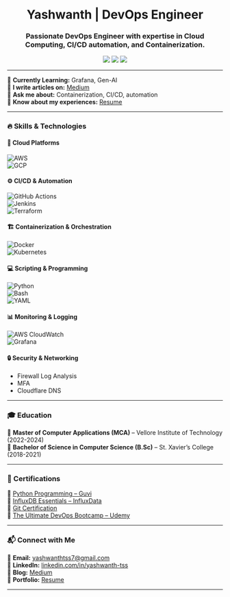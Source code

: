 <h1 align="center"> Yashwanth | DevOps Engineer </h1>  

<h3 align="center"> Passionate DevOps Engineer with expertise in Cloud Computing, CI/CD automation, and Containerization. </h3>  

<p align="center">
  <a href="https://linkedin.com/in/yashwanth-tss"><img src="https://img.shields.io/badge/LinkedIn-Connect-blue?style=for-the-badge&logo=linkedin"></a>
  <a href="https://medium.com/@yashwanthtss7"><img src="https://img.shields.io/badge/Medium-Blog-black?style=for-the-badge&logo=medium"></a>
  <a href="mailto:yashwanthtss7@gmail.com"><img src="https://img.shields.io/badge/Email-Contact-red?style=for-the-badge&logo=gmail"></a>
</p>

---

🌱 **Currently Learning:** Grafana, Gen-AI  
📝 **I write articles on:** [Medium](https://medium.com/@yashwanthtss7)  
💬 **Ask me about:** Containerization, CI/CD, automation  
📄 **Know about my experiences:** [Resume](https://yashwanth-tss.tiiny.site)  

---

### **🔥 Skills & Technologies**  

#### 🚀 **Cloud Platforms**  
![AWS](https://img.shields.io/badge/AWS-%23FF9900.svg?style=for-the-badge&logo=amazon-aws&logoColor=white)  
![GCP](https://img.shields.io/badge/Google_Cloud-%234285F4.svg?style=for-the-badge&logo=google-cloud&logoColor=white)  

#### ⚙ **CI/CD & Automation**  
![GitHub Actions](https://img.shields.io/badge/GitHub_Actions-%232671E5.svg?style=for-the-badge&logo=githubactions&logoColor=white)  
![Jenkins](https://img.shields.io/badge/Jenkins-%23D24939.svg?style=for-the-badge&logo=jenkins&logoColor=white)  
![Terraform](https://img.shields.io/badge/Terraform-%235835CC.svg?style=for-the-badge&logo=terraform&logoColor=white)  
<!-- ![Ansible](https://img.shields.io/badge/Ansible-%23EE0000.svg?style=for-the-badge&logo=ansible&logoColor=white)   -->

#### 🏗 **Containerization & Orchestration**  
![Docker](https://img.shields.io/badge/Docker-%232496ED.svg?style=for-the-badge&logo=docker&logoColor=white)  
![Kubernetes](https://img.shields.io/badge/Kubernetes-%23326CE5.svg?style=for-the-badge&logo=kubernetes&logoColor=white)  

#### 💻 **Scripting & Programming**  
![Python](https://img.shields.io/badge/Python-%233776AB.svg?style=for-the-badge&logo=python&logoColor=white)  
![Bash](https://img.shields.io/badge/Bash-%23121011.svg?style=for-the-badge&logo=gnu-bash&logoColor=white)  
![YAML](https://img.shields.io/badge/YAML-%23000000.svg?style=for-the-badge&logo=yaml&logoColor=white)  

#### 📊 **Monitoring & Logging**  
![AWS CloudWatch](https://img.shields.io/badge/AWS_CloudWatch-%23FF4F00.svg?style=for-the-badge&logo=amazonaws&logoColor=white)  
![Grafana](https://img.shields.io/badge/Grafana-%23F46800.svg?style=for-the-badge&logo=grafana&logoColor=white)  

#### 🔒 **Security & Networking**  
- Firewall Log Analysis   
- MFA   
- Cloudflare DNS 
---

### **🎓 Education**  
📌 **Master of Computer Applications (MCA)** – Vellore Institute of Technology (2022-2024)  
📌 **Bachelor of Science in Computer Science (B.Sc)** – St. Xavier’s College (2018-2021)  

---

### **📜 Certifications**  
📌 [Python Programming – Guvi](https://www.guvi.in/verify-certificate?id=2CXk1V1e74Ro99i680)  
📌 [InfluxDB Essentials – InfluxData](https://www.credly.com/badges/47fda983-3395-44a9-965c-1365720c8ff7/public_url)  
📌 [Git Certification](https://drive.google.com/file/d/1qqRRhSfbZ_M1BNTEWy10gxbgSyWbJQpp/view?usp=sharing)  
📌 [The Ultimate DevOps Bootcamp – Udemy](https://www.udemy.com/certificate/UC-27808fdb-1eb8-4076-8848-3d81a157cf92/)  


<!-- ### **📊 GitHub Stats**  
<p align="center">
  <img src="https://github-readme-stats.vercel.app/api?username=Yashwanth-2022&show_icons=true&theme=dark" width="400px" />
  <img src="https://github-readme-stats.vercel.app/api/top-langs/?username=Yashwanth-2022&layout=compact&theme=dark" width="400px" />
</p> -->

---

### **📬 Connect with Me**  
📧 **Email:** yashwanthtss7@gmail.com  
💼 **LinkedIn:** [linkedin.com/in/yashwanth-tss](https://www.linkedin.com/in/yashwanth-tss/)  
📝 **Blog:** [Medium](https://medium.com/@yashwanthtss7)  
📂 **Portfolio:** [Resume](https://yashwanth-tss.tiiny.site)  

---

<!--
**Yashwanth-2022/Yashwanth-2022** is a ✨ _special_ ✨ repository because its `README.md` (this file) appears on your GitHub profile.

Here are some ideas to get you started:

- 🔭 I’m currently working on ...
- 🌱 I’m currently learning ...
- 👯 I’m looking to collaborate on ...
- 🤔 I’m looking for help with ...
- 💬 Ask me about ...
- 📫 How to reach me: ...
- 😄 Pronouns: ...
- ⚡ Fun fact: ...
-->